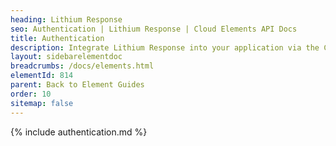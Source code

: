 ```yaml
---
heading: Lithium Response
seo: Authentication | Lithium Response | Cloud Elements API Docs
title: Authentication
description: Integrate Lithium Response into your application via the Cloud Elements APIs.
layout: sidebarelementdoc
breadcrumbs: /docs/elements.html
elementId: 814
parent: Back to Element Guides
order: 10
sitemap: false
---
```


{% include authentication.md %}
